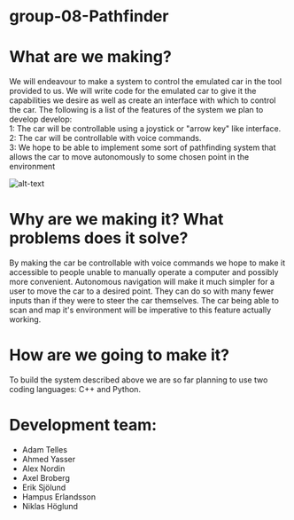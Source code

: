 # group-08-Pathfinder
# What are we making?

We will endeavour to make a system to control the emulated car in the tool provided to us. We will write code for the emulated car to give it the capabilities we desire as well as create an interface with which to control the car.
The following is a list of the features of the system we plan to develop develop: \
      1: The car will be controllable using a joystick or "arrow key" like interface. \
      2: The car will be controllable with voice commands. \
      3: We hope to be able to implement some sort of pathfinding system that allows the car to move autonomously to some chosen point in the environment
      
![alt-text](https://github.com/DIT112-V21/group-08/blob/readme-update/Pathfinder%20iOS%20App/Utils/nodeMap.gif)
      
# Why are we making it? What problems does it solve?

By making the car be controllable with voice commands we hope to make it accessible to people unable to manually operate a computer and possibly more convenient. Autonomous navigation will make it much simpler for a user to move the car to a desired point. They can do so with many fewer inputs than if they were to steer the car themselves. The car being able to scan and map it's environment will be imperative to this feature actually working.

# How are we going to make it?

To build the system described above we are so far planning to use two coding languages: C++ and Python.

# Development team:

- Adam Telles
- Ahmed Yasser
- Alex Nordin
- Axel Broberg	
- Erik Sjölund 	
- Hampus Erlandsson  
- Niklas Höglund   
